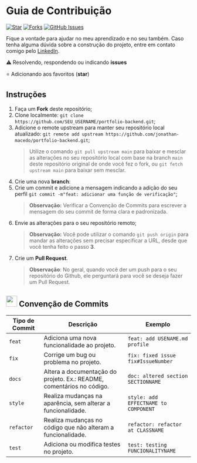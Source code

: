 # Guia de Contribuição

[![Star](https://img.shields.io/github/stars/jonathan-macedo/portfolio-backend?style=social)](https://github.com/jonathan-macedo/portfolio-backend/stargazers)
[![Forks](https://img.shields.io/github/forks/jonathan-macedo/portfolio-backend?style=social)](https://github.com/jonathan-macedo/portfolio-backend/forks)
[![GitHub Issues](https://img.shields.io/github/issues/jonathan-macedo/portfolio-backend?style=social)](https://github.com/jonathan-macedo/portfolio-backend/issues/)

Fique a vontade para ajudar no meu aprendizado e no seu também. Caso tenha alguma dúvida sobre a construção do projeto, entre em contato comigo pelo [LinkedIn](https://www.linkedin.com/in/jonathan-macedo-castro/).

⚠️ Resolvendo, respondendo ou indicando **issues**

⭐ Adicionando aos favoritos (**star**)

## Instruções

1. Faça um **Fork** deste repositório;
2. Clone localmente: `git clone https://github.com/SEU_USERNAME/portfolio-backend.git`;
3. Adicione o remote upstream para manter seu repositório local atualizado: `git remote add upstream https://github.com/jonathan-macedo/portfolio-backend.git`;
    > Utilize o comando `git pull upstream main` para baixar e mesclar as alterações no seu repositório local com base na branch `main` deste repositório original de onde você fez o fork, ou `git fetch upstream main` para baixar sem mesclar.
4. Crie uma nova **branch**:
5. Crie um commit e adicione a mensagem indicando a adição do seu perfil `git commit -m"feat: adicionar uma função de verificação"`;
    > **Observação:** Verificar a Convenção de Commits para escrever a mensagem do seu commit de forma clara e padronizada.
6. Envie as alterações para o seu repositório remoto;
    > **Observação:** Você pode utilizar o comando `git push origin` para mandar as alterações sem precisar especificar a URL, desde que você tenha feito o passo **3**.
7. Crie um **Pull Request**.
    > **Observação**: No geral, quando você der um push para o seu repositório do Github, ele perguntará para você se deseja fazer um Pull Request.

## <img src="https://user-images.githubusercontent.com/74038190/206662607-d9e7591e-bbf9-42f9-9386-29efc927bc16.gif" width="30px" height="30px"> Convenção de Commits

| Tipo de Commit | Descrição                                                            | Exemplo
| ---------------|----------------------------------------------------------------------|-----------
| `feat`         | Adiciona uma nova funcionalidade ao projeto.                         | `feat: add USENAME.md profile`
| `fix`          | Corrige um bug ou problema no projeto.                               | `fix: fixed issue fix#IssueNumber`
| `docs`         | Altera a documentação do projeto. Ex.: README, comentários no código.| `doc: altered section SECTIONNAME`
| `style`        | Realiza mudanças na aparência, sem alterar a funcionalidade.         | `style: add EFFECTNAME to COMPONENT`
| `refactor`     | Realiza mudanças no código que não alteram a funcionalidade.         | `refactor: refactor at CLASSNAME`
| `test`         | Adiciona ou modifica testes no projeto.                              | `test: testing FUNCIONALITYNAME`